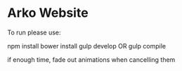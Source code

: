 # Arko Website

To run please use:

npm install
bower install
gulp develop OR gulp compile

if enough time, fade out animations when cancelling them